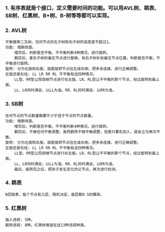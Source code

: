 ### 1. 有序表就是个接口，定义需要时间的功能。可以用AVL树、跳表、SB树、红黑树、B+树、B-树等等都可以实现。
### 2. AVL树
    平衡搜索二叉树。任何节点的左子树和右子树的高度差不超过1。
    功能: 增删改查。
        增完后，判断是否平衡，不平衡判断4种情况，进行旋转。
        删完后，拿右子树的最左节点进行替换，有右子树补到最左节点位置。判断是否平衡，不平衡进行旋转。
    旋转: 分为左旋和右旋，就是旋转节点往左或右倒，把多余连接，进行正确调整。
    左旋还是右炫: LL LR RR RL 不平衡有这四种情况。
        LL型、RR型让局部根节点进行右左旋。LR、RL型让不平衡的那个节点，经过旋转到最上面。
        LL、LR同时满足，以LL为准。RR、RL同时满足，以RR为准。
### 3. SB树
    任何节点的节点数量都要不少于侄子节点的节点数量。
    功能: 增删改查。
        增完后，判断是否平衡，不平衡判断4种情况，进行旋转。
        删完后，不做任何平衡调整。虽然删除不做平衡调整，但是只要右加入，就会立马再次平衡。
    旋转: 分为左旋和右旋，就是旋转节点往左或右倒，把多余连接，进行正确调整。
    左旋还是右炫: LL LR RR RL 不平衡有这四种情况。
        LL型、RR型让局部根节点进行右左旋。LR、RL型让不平衡的那个节点，经过旋转到最上面。
        LL、LR同时满足，以LL为准。RR、RL同时满足，以RR为准。
        最后，旋转完之后，把孩子发生变化的父节点，再次进行检测。
### 4. 跳表
    N层链表，每个节点有几层，随机决定，每层都0.5的概率。
### 5. 红黑树
    插入违规: 5种。
    删除违规: 8种。红黑树难就在这13种违规种类。